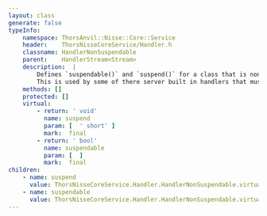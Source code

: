 ```yaml
---
layout: class
generate: false
typeInfo:
    namespace: ThorsAnvil::Nisse::Core::Service
    header:    ThorsNisseCoreService/Handler.h
    classname: HandlerNonSuspendable
    parent:    HandlerStream<Stream>
    description:  |
        Defines `suspendable()` and `suspend()` for a class that is non suspendable.
        This is used by some of there server built in handlers that must complete. It is unlikely that this will be useful for a user defined handler.
    methods: []
    protected: []
    virtual:
        - return: ' void'
          name: suspend
          param: [  ' short' ]
          mark:  final 
        - return: ' bool'
          name: suspendable
          param: [  ]
          mark:  final
children:
    - name: suspend
      value: ThorsNisseCoreService.Handler.HandlerNonSuspendable.virtual.1.suspend.md
    - name: suspendable
      value: ThorsNisseCoreService.Handler.HandlerNonSuspendable.virtual.2.suspendable.md
---
```

